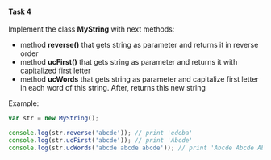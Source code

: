 #### Task 4

Implement the class **MyString** with next methods:

- method **reverse()** that gets string as parameter and returns it in reverse order
- method **ucFirst()** that gets string as parameter and returns it with capitalized first letter
- method **ucWords** that gets string as parameter and capitalize first letter in each word of this string. After, returns this new string

Example:

```javascript
var str = new MyString();

console.log(str.reverse('abcde')); // print 'edcba'
console.log(str.ucFirst('abcde')); // print 'Abcde'
console.log(str.ucWords('abcde abcde abcde')); // print 'Abcde Abcde Abcde'
```

